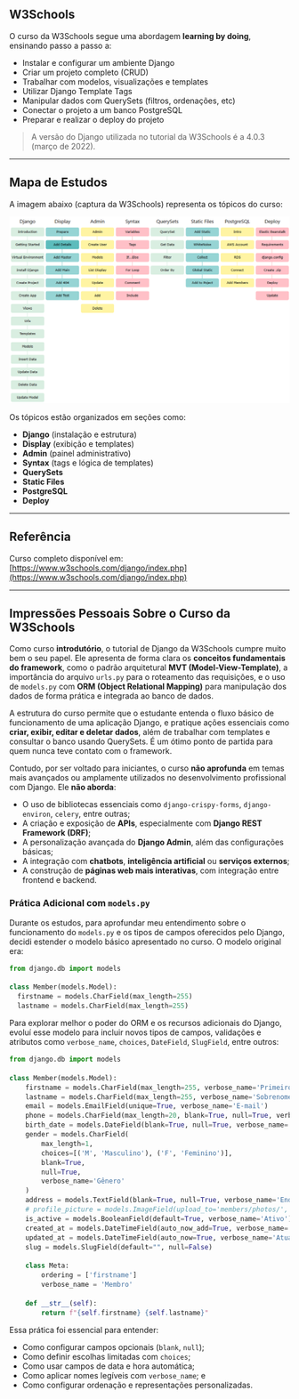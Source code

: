 ## W3Schools

O curso da W3Schools segue uma abordagem **learning by doing**, ensinando passo a passo a:

- Instalar e configurar um ambiente Django
- Criar um projeto completo (CRUD)
- Trabalhar com modelos, visualizações e templates
- Utilizar Django Template Tags
- Manipular dados com QuerySets (filtros, ordenações, etc)
- Conectar o projeto a um banco PostgreSQL
- Preparar e realizar o deploy do projeto

> A versão do Django utilizada no tutorial da W3Schools é a 4.0.3 (março de 2022).

---

## Mapa de Estudos

A imagem abaixo (captura da W3Schools) representa os tópicos do curso:

![Mapa de Conteúdo](./mapa-estudo.png)

Os tópicos estão organizados em seções como:

- **Django** (instalação e estrutura)
- **Display** (exibição e templates)
- **Admin** (painel administrativo)
- **Syntax** (tags e lógica de templates)
- **QuerySets**
- **Static Files**
- **PostgreSQL**
- **Deploy**

---

## Referência

Curso completo disponível em: [https://www.w3schools.com/django/index.php](https://www.w3schools.com/django/index.php)

---

## Impressões Pessoais Sobre o Curso da W3Schools

Como curso **introdutório**, o tutorial de Django da W3Schools cumpre muito bem o seu papel. Ele apresenta de forma clara os **conceitos fundamentais do framework**, como o padrão arquitetural **MVT (Model-View-Template)**, a importância do arquivo `urls.py` para o roteamento das requisições, e o uso de `models.py` com **ORM (Object Relational Mapping)** para manipulação dos dados de forma prática e integrada ao banco de dados.

A estrutura do curso permite que o estudante entenda o fluxo básico de funcionamento de uma aplicação Django, e pratique ações essenciais como **criar, exibir, editar e deletar dados**, além de trabalhar com templates e consultar o banco usando QuerySets. É um ótimo ponto de partida para quem nunca teve contato com o framework.

Contudo, por ser voltado para iniciantes, o curso **não aprofunda** em temas mais avançados ou amplamente utilizados no desenvolvimento profissional com Django. Ele **não aborda**:

- O uso de bibliotecas essenciais como `django-crispy-forms`, `django-environ`, `celery`, entre outras;
- A criação e exposição de **APIs**, especialmente com **Django REST Framework (DRF)**;
- A personalização avançada do **Django Admin**, além das configurações básicas;
- A integração com **chatbots**, **inteligência artificial** ou **serviços externos**;
- A construção de **páginas web mais interativas**, com integração entre frontend e backend.

### Prática Adicional com `models.py`

Durante os estudos, para aprofundar meu entendimento sobre o funcionamento do `models.py` e os tipos de campos oferecidos pelo Django, decidi estender o modelo básico apresentado no curso. O modelo original era:

```python
from django.db import models

class Member(models.Model):
  firstname = models.CharField(max_length=255)
  lastname = models.CharField(max_length=255)
```

Para explorar melhor o poder do ORM e os recursos adicionais do Django, evoluí esse modelo para incluir novos tipos de campos, validações e atributos como `verbose_name`, `choices`, `DateField`, `SlugField`, entre outros:

```python
from django.db import models

class Member(models.Model):
    firstname = models.CharField(max_length=255, verbose_name='Primeiro Nome')
    lastname = models.CharField(max_length=255, verbose_name='Sobrenome')
    email = models.EmailField(unique=True, verbose_name='E-mail')
    phone = models.CharField(max_length=20, blank=True, null=True, verbose_name='Telefone')
    birth_date = models.DateField(blank=True, null=True, verbose_name='Data de Nascimento')
    gender = models.CharField(
        max_length=1,
        choices=[('M', 'Masculino'), ('F', 'Feminino')],
        blank=True,
        null=True,
        verbose_name='Gênero'
    )
    address = models.TextField(blank=True, null=True, verbose_name='Endereço')
    # profile_picture = models.ImageField(upload_to='members/photos/', blank=True, null=True, verbose_name='Foto de Perfil')
    is_active = models.BooleanField(default=True, verbose_name='Ativo')
    created_at = models.DateTimeField(auto_now_add=True, verbose_name='Criado em')
    updated_at = models.DateTimeField(auto_now=True, verbose_name='Atualizado em')
    slug = models.SlugField(default="", null=False)

    class Meta:
        ordering = ['firstname']
        verbose_name = 'Membro'

    def __str__(self):
        return f"{self.firstname} {self.lastname}"
```

Essa prática foi essencial para entender:

- Como configurar campos opcionais (`blank`, `null`);
- Como definir escolhas limitadas com `choices`;
- Como usar campos de data e hora automática;
- Como aplicar nomes legíveis com `verbose_name`; e
- Como configurar ordenação e representações personalizadas.
